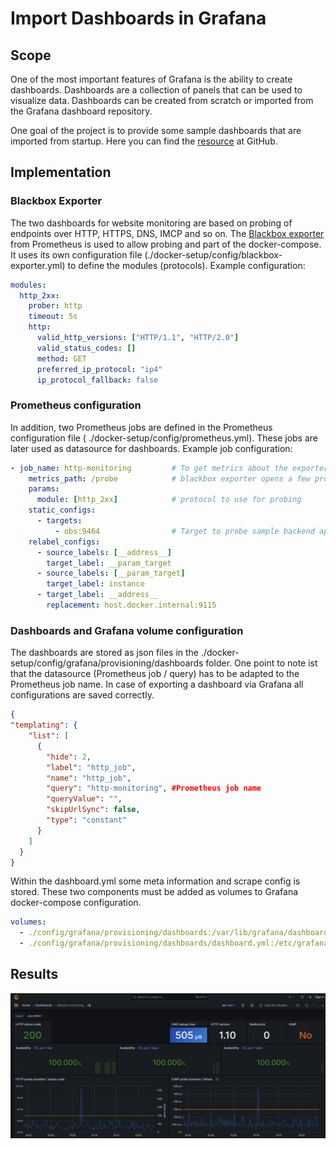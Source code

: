 # Import Dashboards in Grafana

## Scope

One of the most important features of Grafana is the ability to create dashboards. Dashboards are a
collection of panels that can be used to visualize data. Dashboards can be created from scratch or
imported from the Grafana dashboard repository.

One goal of the project is to provide some sample dashboards that are imported from startup. Here
you can find the [resource](https://github.com/mbelloiseau/website-monitoring) at GitHub.

## Implementation

### Blackbox Exporter

The two dashboards for website monitoring are based on probing of endpoints over HTTP, HTTPS, DNS,
IMCP and so on. The [Blackbox exporter](https://github.com/prometheus/blackbox_exporter) from
Prometheus is used to allow probing and part of the docker-compose. It uses its own configuration
file (./docker-setup/config/blackbox-exporter.yml) to define the modules (protocols). Example
configuration:

```yaml
modules:
  http_2xx:
    prober: http
    timeout: 5s
    http:
      valid_http_versions: ["HTTP/1.1", "HTTP/2.0"]
      valid_status_codes: []
      method: GET
      preferred_ip_protocol: "ip4"
      ip_protocol_fallback: false 
```

### Prometheus configuration

In addition, two Prometheus jobs are defined in the Prometheus configuration file (
./docker-setup/config/prometheus.yml). These jobs are later used as datasource for dashboards.
Example job configuration:

```yaml
- job_name: http-monitoring         # To get metrics about the exporter’s targets
    metrics_path: /probe            # blackbox exporter opens a few probe_* endpoints
    params:
      module: [http_2xx]            # protocol to use for probing
    static_configs:
      - targets:
          - obs:9464                # Target to probe sample backend application
    relabel_configs:
      - source_labels: [__address__]
        target_label: __param_target
      - source_labels: [__param_target]
        target_label: instance
      - target_label: __address__
        replacement: host.docker.internal:9115  
```

### Dashboards and Grafana volume configuration

The dashboards are stored as json files in the ./docker-setup/config/grafana/provisioning/dashboards
folder. One point to note ist that the datasource (Prometheus job / query) has to be adapted to the
Prometheus job name. In case of exporting a dashboard via Grafana all configurations are saved
correctly.

```json
{
"templating": {
    "list": [
      {
        "hide": 2,
        "label": "http_job",
        "name": "http_job",
        "query": "http-monitoring", #Prometheus job name
        "queryValue": "",
        "skipUrlSync": false,
        "type": "constant"
      }
    ]
  }
}
```

Within the dashboard.yml some meta information and scrape config is stored. These two components
must be added as volumes to Grafana docker-compose configuration.

```yaml
volumes:
  - ./config/grafana/provisioning/dashboards:/var/lib/grafana/dashboard
  - ./config/grafana/provisioning/dashboards/dashboard.yml:/etc/grafana/provisioning/dashboards/dashboard.yaml
```

## Results

![Dashboard](../images/website-monitoring-dashboard.png)